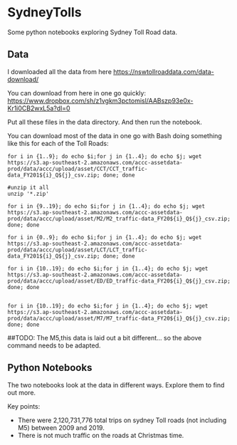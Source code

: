 # SydneyTolls
Some python notebooks exploring Sydney Toll Road data.

## Data
I downloaded all the data from here
https://nswtollroaddata.com/data-download/

You can download from here in one go quickly:
https://www.dropbox.com/sh/z1vgkm3pctomisl/AABszp93e0x-Kr1i0CB2wxL5a?dl=0

Put all these files in the data directory. And then run the notebook.

You can download most of the data in one go with Bash doing something like this for each of the Toll Roads:
```
for i in {1..9}; do echo $i;for j in {1..4}; do echo $j; wget https://s3.ap-southeast-2.amazonaws.com/accc-assetdata-prod/data/accc/upload/asset/CCT/CCT_traffic-data_FY201${i}_Q${j}_csv.zip; done; done

#unzip it all
unzip '*.zip'

for i in {9..19}; do echo $i;for j in {1..4}; do echo $j; wget https://s3.ap-southeast-2.amazonaws.com/accc-assetdata-prod/data/accc/upload/asset/M2/M2_traffic-data_FY20${i}_Q${j}_csv.zip; done; done

for i in {0..9}; do echo $i;for j in {1..4}; do echo $j; wget https://s3.ap-southeast-2.amazonaws.com/accc-assetdata-prod/data/accc/upload/asset/LCT/LCT_traffic-data_FY201${i}_Q${j}_csv.zip; done; done

for i in {10..19}; do echo $i;for j in {1..4}; do echo $j; wget https://s3.ap-southeast-2.amazonaws.com/accc-assetdata-prod/data/accc/upload/asset/ED/ED_traffic-data_FY20${i}_Q${j}_csv.zip; done; done


for i in {10..19}; do echo $i;for j in {1..4}; do echo $j; wget https://s3.ap-southeast-2.amazonaws.com/accc-assetdata-prod/data/accc/upload/asset/M7/M7_traffic-data_FY20${i}_Q${j}_csv.zip; done; done
```
##TODO: The M5,this data is laid out a bit different... so the above command needs to be adapted.


## Python Notebooks
The two notebooks look at the data in different ways.
Explore them to find out more.

Key points: 

* There were 2,120,731,776 total trips on sydney Toll roads (not including M5) between 2009 and 2019.
* There is not much traffic on the roads at Christmas time.


